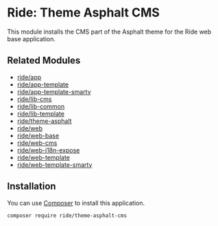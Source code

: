 # Ride: Theme Asphalt CMS

This module installs the CMS part of the Asphalt theme for the Ride web base application.

## Related Modules

- [ride/app](https://github.com/all-ride/ride-app)
- [ride/app-template](https://github.com/all-ride/ride-app-template)
- [ride/app-template-smarty](https://github.com/all-ride/ride-app-template-smarty)
- [ride/lib-cms](https://github.com/all-ride/ride-lib-cms)
- [ride/lib-common](https://github.com/all-ride/ride-lib-common)
- [ride/lib-template](https://github.com/all-ride/ride-lib-template)
- [ride/theme-asphalt](https://github.com/all-ride/ride-theme-asphalt)
- [ride/web](https://github.com/all-ride/ride-web)
- [ride/web-base](https://github.com/all-ride/ride-web-base)
- [ride/web-cms](https://github.com/all-ride/ride-web-cms)
- [ride/web-i18n-expose](https://github.com/all-ride/ride-web-i18n-expose)
- [ride/web-template](https://github.com/all-ride/ride-web-template)
- [ride/web-template-smarty](https://github.com/all-ride/ride-web-template-smarty)

## Installation

You can use [Composer](http://getcomposer.org) to install this application.

```
composer require ride/theme-asphalt-cms
```
